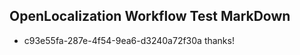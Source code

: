 ## OpenLocalization Workflow Test MarkDown

* c93e55fa-287e-4f54-9ea6-d3240a72f30a 
thanks!



<!--HONumber=Jan16_HO3-->
